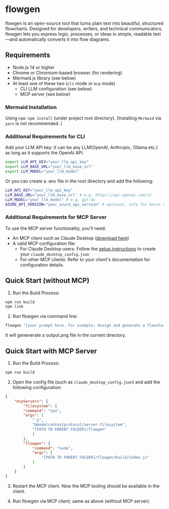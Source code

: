 # flowgen
flowgen is an open-source tool that turns plain text into beautiful, structured flowcharts.  Designed for developers, writers, and technical communicators, flowgen lets you express logic, processes, or ideas in simple, readable text—and automatically converts it into flow diagrams.

## Requirements
- Node.js 14 or higher
- Chrome or Chromium-based browser (for rendering) 
- Mermaid.js library (see below)
- At least one of these two (`cli` mode or `mcp` mode)
    - CLI LLM configuration (see below)
    - MCP server (see below)

### Mermaid Installation
Using `npm`: `npm install` (under project root directory). (Installing `Mermaid` via `yarn` is not recommended. )

### Additional Requirements for CLI 

Add your LLM API key:
It can be any LLM(OpenAI, Anthropic, Ollama etc.) as long as it supports the OpenAI API.
```sh
export LLM_API_KEY="your_llm_api_key"
export LLM_BASE_URL="your_llm_base_url"
export LLM_MODEL="your_llm_model"
```
Or you can create a .env file in the root directory and add the following:
```sh
LLM_API_KEY="your_llm_api_key"
LLM_BASE_URL="your_llm_base_url" # e.g. https://api.openai.com/v1
LLM_MODEL="your_llm_model" # e.g. gpt-4o
AZURE_API_VERSION="your_azure_api_version" # optional, only for Azure OpenAI e.g. 2024-12-01-preview
```


### Additional Requirements for MCP Server

To use the MCP server functionality, you'll need:

- An MCP client such as Claude Desktop ([download here](https://claude.ai/download))
- A valid MCP configuration file:
  - For Claude Desktop users: Follow the [setup instructions](https://modelcontextprotocol.io/quickstart/user) to create your `claude_desktop_config.json`
  - For other MCP clients: Refer to your client's documentation for configuration details.

## Quick Start (without MCP)

1. Run the Build Process:
```sh
npm run build
npm link
```

2. Run flowgen via command line:
```sh
flowgen "[your prompt here. For example: design and generate a flowchart of Yelp, simple version. ]"
```
It will genenerate a output.png file in the current directory.

## Quick Start with MCP Server
1. Run the Build Process:
```sh
npm run build
```
2. Open the config file (such as `claude_desktop_config.json`) and add the following configuration:
```json
{
    "mcpServers": {
        "filesystem": {
        "command": "npx",
        "args": [
            "-y",
            "@modelcontextprotocol/server-filesystem",
            "[PATH TO PARENT FOLDER]/flowgen"
            ]
        },
        "flowgen": {
            "command": "node",
            "args": [
                "[PATH TO PARENT FOLDER]/flowgen/build/index.js"
            ]
        }
    }
}
```

3. Restart the MCP client. Now the MCP tooling should be available in the client.

4. Run flowgen via MCP client; same as above (without MCP server). 